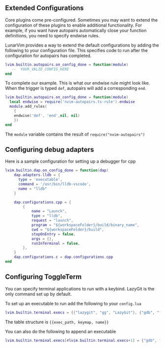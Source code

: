 
## Extended Configurations

Core plugins come pre-configured.  Sometimes you may want to extend the configuration of these plugins to enable additional functionality.  For example, if you want have autopairs automatically close your function definitions, you need to specify endwise rules.  

LunarVim provides a way to extend the default configurations by adding the following to your configuration file. This specifies code to run after the configuration for autopairs has completed. 

``` lua
lvim.builtin.autopairs.on_config_done = function(module)
   --  YOUR_VALID_CONFIG_HERE
end
```

To complete our example.  This is what our endwise rule might look like.  When the trigger is typed `def`, autopairs will add a corresponding `end`.  
``` lua
lvim.builtin.autopairs.on_config_done = function(module)
  local endwise = require('nvim-autopairs.ts-rule').endwise
  module.add_rules(
    {
    endwise('def', 'end',nil, nil)
    })
end
```
The `module` variable contains the result of `require("nvim-autopairs")`

## Configuring debug adapters
Here is a sample configuration for setting up a debugger for cpp

``` lua
lvim.builtin.dap.on_config_done = function(dap)
    dap.adapters.lldb = {
      type = 'executable',
      command = '/usr/bin/lldb-vscode',
      name = "lldb"
    }

    dap.configurations.cpp = {
        {
            name = "Launch",
            type = "lldb",
            request = "launch",
            program = "${workspaceFolder}/build/binary_name",
            cwd = "${workspaceFolder}/build",
            stopOnEntry = false,
            args = {},
            runInTerminal = false,
        },
    }
    dap.configurations.c = dap.configurations.cpp
end
```

## Configuring ToggleTerm

You can specify terminal applications to run with a keybind. LazyGit is the only command set up by default.   

To set up an executable to run add the following to your `config.lua`

``` lua
lvim.builtin.terminal.execs = {{"lazygit", "gg", "LazyGit"}, {"gdb", "tg", "GNU Debugger"}}
```

The table structure is `{{exec_path, keymap, name}}`

You can also do the following to append an executable

``` lua
lvim.builtin.terminal.execs[#lvim.builtin.terminal.execs+1] = {"gdb", "tg", "GNU Debugger"}
```
